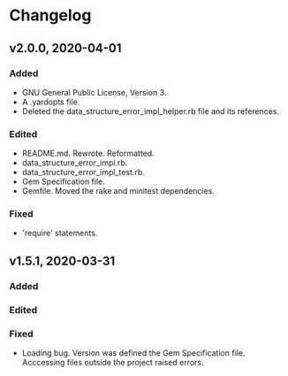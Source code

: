 # Changelog

## v2.0.0, 2020-04-01

### Added

- GNU General Public License, Version 3.
- A .yardopts file.
- Deleted the data_structure_error_impl_helper.rb file and its references.

### Edited

- README.md. Rewrote. Reformatted.
- data_structure_error_impl.rb.
- data_structure_error_impl_test.rb.
- Gem Specification file.
- Gemfile. Moved the rake and minitest dependencies.

### Fixed

- 'require' statements.

## v1.5.1, 2020-03-31

### Added

### Edited

### Fixed

- Loading bug. Version was defined the Gem Specification file. Acccessing
 files outside the project raised errors.